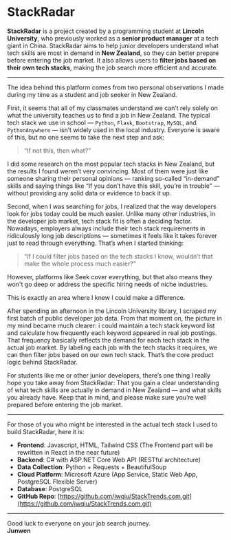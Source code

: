 # StackRadar

**StackRadar** is a project created by a programming student at **Lincoln University**, who previously worked as a **senior product manager** at a tech giant in China. StackRadar aims to help junior developers understand what tech skills are most in demand in **New Zealand**, so they can better prepare before entering the job market. It also allows users to **filter jobs based on their own tech stacks**, making the job search more efficient and accurate.

---

The idea behind this platform comes from two personal observations I made during my time as a student and job seeker in New Zealand.

First, it seems that all of my classmates understand we can’t rely solely on what the university teaches us to find a job in New Zealand. The typical tech stack we use in school — `Python`, `Flask`, `Bootstrap`, `MySQL`, and `PythonAnywhere` — isn’t widely used in the local industry. Everyone is aware of this, but no one seems to take the next step and ask:  
> “If not this, then what?”

I did some research on the most popular tech stacks in New Zealand, but the results I found weren’t very convincing. Most of them were just like someone sharing their personal opinions — ranking so-called “in-demand” skills and saying things like “If you don’t have this skill, you’re in trouble” — without providing any solid data or evidence to back it up.

Second, when I was searching for jobs, I realized that the way developers look for jobs today could be much easier. Unlike many other industries, in the developer job market, tech stack fit is often a deciding factor. Nowadays, employers always include their tech stack requirements in ridiculously long job descriptions — sometimes it feels like it takes forever just to read through everything. That’s when I started thinking:  
> “If I could filter jobs based on the tech stacks I know, wouldn’t that make the whole process much easier?”

However, platforms like Seek cover everything, but that also means they won't go deep or address the specific hiring needs of niche industries.

This is exactly an area where I knew I could make a difference.

After spending an afternoon in the Lincoln University library, I scraped my first batch of public developer job data. From that moment on, the picture in my mind became much clearer: i could maintain a tech stack keyword list and calculate how frequently each keyword appeared in real job postings. That frequency basically reflects the demand for each tech stack in the actual job market. By labeling each job with the tech stacks it requires, we can then filter jobs based on our own tech stack. That’s the core product logic behind StackRadar.

For students like me or other junior developers, there’s one thing I really hope you take away from StackRadar: That you gain a clear understanding of what tech skills are actually in demand in New Zealand — and what skills you already have. Keep that in mind, and please make sure you’re well prepared before entering the job market.

---

For those of you who might be interested in the actual tech stack I used to build StackRadar, here it is:

- **Frontend**: Javascript, HTML, Tailwind CSS (The Frontend part will be rewritten in React in the near future)  
- **Backend**: C# with ASP.NET Core Web API (RESTful architecture)  
- **Data Collection**: Python + Requests + BeautifulSoup  
- **Cloud Platform**: Microsoft Azure (App Service, Static Web App, PostgreSQL Flexible Server)  
- **Database**: PostgreSQL  
- **GitHub Repo**: [https://github.com/jwqiu/StackTrends.com.git](https://github.com/jwqiu/StackTrends.com.git)

---

Good luck to everyone on your job search journey.  
**Junwen**



